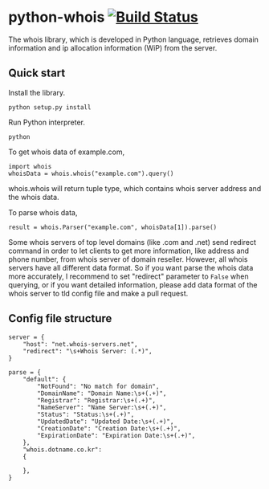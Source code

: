 python-whois  [![Build Status](https://travis-ci.org/relip/python-whois.svg)](https://travis-ci.org/relip/python-whois)
============

The whois library, which is developed in Python language, retrieves domain information and ip allocation information (WiP) from the server.

Quick start
-----------

Install the library.

	python setup.py install

Run Python interpreter.
	
	python

To get whois data of example.com,

	import whois
	whoisData = whois.whois("example.com").query()

whois.whois will return tuple type, which contains whois server address and the whois data. 

To parse whois data, 

	result = whois.Parser("example.com", whoisData[1]).parse()

Some whois servers of top level domains (like .com and .net) send redirect command in order to let clients to get more information, like address and phone number, from whois server of domain reseller. However, all whois servers have all different data format. So if you want parse the whois data more accurately, I recommend to set "redirect" parameter to `False` when querying, or if you want detailed information, please add data format of the whois server to tld config file and make a pull request.

Config file structure
-----------

	server = {
		"host": "net.whois-servers.net",
		"redirect": "\s+Whois Server: (.*)",
	}
	
	parse = {
		"default": {
			"NotFound": "No match for domain",
			"DomainName": "Domain Name:\s+(.+)",
			"Registrar": "Registrar:\s+(.+)",
			"NameServer": "Name Server:\s+(.+)",
			"Status": "Status:\s+(.+)",
			"UpdatedDate": "Updated Date:\s+(.+)",
			"CreationDate": "Creation Date:\s+(.+)",
			"ExpirationDate": "Expiration Date:\s+(.+)",
		},
		"whois.dotname.co.kr":
		{

		},
	}




